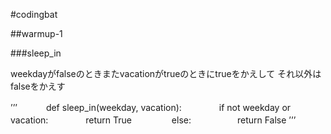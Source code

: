 #codingbat

##warmup-1

###sleep_in 

weekdayがfalseのときまたvacationがtrueのときにtrueをかえして
それ以外はfalseをかえす

’’’
　　　def sleep_in(weekday, vacation):
  　　　　if not weekday or vacation:
    　　　　return True
 　　　　 else:
   　　　　　return False
’’’

